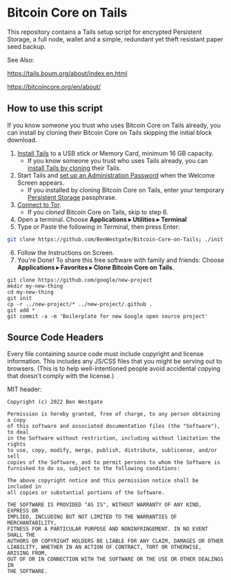 # Bitcoin Core on Tails

This repository contains a Tails setup script for encrypted Persistent Storage, a full node, wallet and a simple, redundant yet theft resistant paper seed backup.

See Also:

https://tails.boum.org/about/index.en.html

https://bitcoincore.org/en/about/



## How to use this script

If you know someone you trust who uses Bitcoin Core on Tails already, you can install by cloning their Bitcoin Core on Tails skipping the initial block download.

1. [Install Tails](https://tails.boum.org/install/index.en.html) to a USB stick or Memory Card, minimum 16 GB capacity.
   * If you know someone you trust who uses Tails already, you can [install Tails by cloning](https://tails.boum.org/install/clone/index.en.html) their Tails.
1. Start Tails and [set up an Administration Password](https://tails.boum.org/doc/first_steps/welcome_screen/administration_password/index.en.html) when the Welcome Screen appears.
    * If you installed by cloning Bitcoin Core on Tails, enter your temporary [Persistent Storage](https://tails.boum.org/doc/first_steps/welcome_screen/index.en.html#index3h1) passphrase.
3. [Connect to Tor](https://tails.boum.org/doc/anonymous_internet/tor/index.en.html).
    * If you *cloned* Bitcoin Core on Tails, skip to step 6.
5. Open a terminal. Choose <b>Applications ▸ Utilities ▸ Terminal</b>
6.  Type or Paste the following in Terminal, then press Enter:
``` bash
git clone https://github.com/BenWestgate/Bitcoin-Core-on-Tails; ./init

```
6. Follow the Instructions on Screen.
7. You're Done!
To share this free software with family and friends: Choose <b>Applications ▸ Favorites ▸ Clone Bitcoin Core on Tails</b>.

``` shell
git clone https://github.com/google/new-project
mkdir my-new-thing
cd my-new-thing
git init
cp -r ../new-project/* ../new-project/.github .
git add *
git commit -a -m 'Boilerplate for new Google open source project'
```

## Source Code Headers

Every file containing source code must include copyright and license
information. This includes any JS/CSS files that you might be serving out to
browsers. (This is to help well-intentioned people avoid accidental copying that
doesn't comply with the license.)

MIT header:

    Copyright (c) 2022 Ben Westgate
    
    Permission is hereby granted, free of charge, to any person obtaining a copy
    of this software and associated documentation files (the "Software"), to deal
    in the Software without restriction, including without limitation the rights
    to use, copy, modify, merge, publish, distribute, sublicense, and/or sell
    copies of the Software, and to permit persons to whom the Software is
    furnished to do so, subject to the following conditions:
    
    The above copyright notice and this permission notice shall be included in
    all copies or substantial portions of the Software.
    
    THE SOFTWARE IS PROVIDED "AS IS", WITHOUT WARRANTY OF ANY KIND, EXPRESS OR
    IMPLIED, INCLUDING BUT NOT LIMITED TO THE WARRANTIES OF MERCHANTABILITY,
    FITNESS FOR A PARTICULAR PURPOSE AND NONINFRINGEMENT. IN NO EVENT SHALL THE
    AUTHORS OR COPYRIGHT HOLDERS BE LIABLE FOR ANY CLAIM, DAMAGES OR OTHER
    LIABILITY, WHETHER IN AN ACTION OF CONTRACT, TORT OR OTHERWISE, ARISING FROM,
    OUT OF OR IN CONNECTION WITH THE SOFTWARE OR THE USE OR OTHER DEALINGS IN
    THE SOFTWARE.
